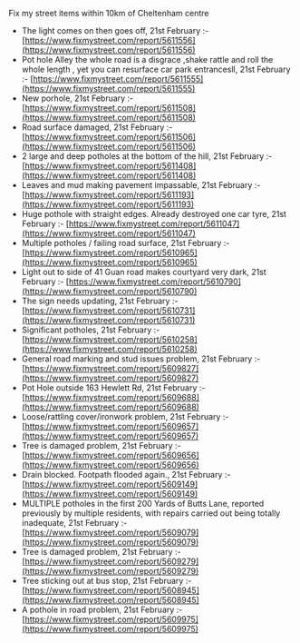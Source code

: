 Fix my street items within 10km of Cheltenham centre

<!-- fix_marker starts -->

- The light comes on then goes off, 21st February :- [https://www.fixmystreet.com/report/5611556](https://www.fixmystreet.com/report/5611556)
- Pot hole Alley the whole road is a disgrace ,shake rattle and roll the whole length , yet you can resurface car park entrancesll, 21st February :- [https://www.fixmystreet.com/report/5611555](https://www.fixmystreet.com/report/5611555)
- New porhole, 21st February :- [https://www.fixmystreet.com/report/5611508](https://www.fixmystreet.com/report/5611508)
- Road surface damaged, 21st February :- [https://www.fixmystreet.com/report/5611506](https://www.fixmystreet.com/report/5611506)
- 2 large and deep potholes at the bottom of the hill, 21st February :- [https://www.fixmystreet.com/report/5611408](https://www.fixmystreet.com/report/5611408)
- Leaves and mud making pavement impassable, 21st February :- [https://www.fixmystreet.com/report/5611193](https://www.fixmystreet.com/report/5611193)
- Huge pothole with straight edges. Already destroyed one car tyre, 21st February :- [https://www.fixmystreet.com/report/5611047](https://www.fixmystreet.com/report/5611047)
- Multiple potholes / failing road surface, 21st February :- [https://www.fixmystreet.com/report/5610965](https://www.fixmystreet.com/report/5610965)
- Light out to side of 41 Guan road makes courtyard very dark, 21st February :- [https://www.fixmystreet.com/report/5610790](https://www.fixmystreet.com/report/5610790)
- The sign needs updating, 21st February :- [https://www.fixmystreet.com/report/5610731](https://www.fixmystreet.com/report/5610731)
- Significant potholes, 21st February :- [https://www.fixmystreet.com/report/5610258](https://www.fixmystreet.com/report/5610258)
- General road marking and stud issues problem, 21st February :- [https://www.fixmystreet.com/report/5609827](https://www.fixmystreet.com/report/5609827)
- Pot Hole outside 163 Hewlett Rd, 21st February :- [https://www.fixmystreet.com/report/5609688](https://www.fixmystreet.com/report/5609688)
- Loose/rattling cover/ironwork problem, 21st February :- [https://www.fixmystreet.com/report/5609657](https://www.fixmystreet.com/report/5609657)
- Tree is damaged problem, 21st February :- [https://www.fixmystreet.com/report/5609656](https://www.fixmystreet.com/report/5609656)
- Drain blocked. Footpath flooded again., 21st February :- [https://www.fixmystreet.com/report/5609149](https://www.fixmystreet.com/report/5609149)
- MULTIPLE potholes in the first 200 Yards of Butts Lane, reported previously by multiple residents, with repairs carried out being totally inadequate, 21st February :- [https://www.fixmystreet.com/report/5609079](https://www.fixmystreet.com/report/5609079)
- Tree is damaged problem, 21st February :- [https://www.fixmystreet.com/report/5609279](https://www.fixmystreet.com/report/5609279)
- Tree sticking out at bus stop, 21st February :- [https://www.fixmystreet.com/report/5608945](https://www.fixmystreet.com/report/5608945)
- A pothole in road problem, 21st February :- [https://www.fixmystreet.com/report/5609975](https://www.fixmystreet.com/report/5609975)

<!-- fix_marker ends -->